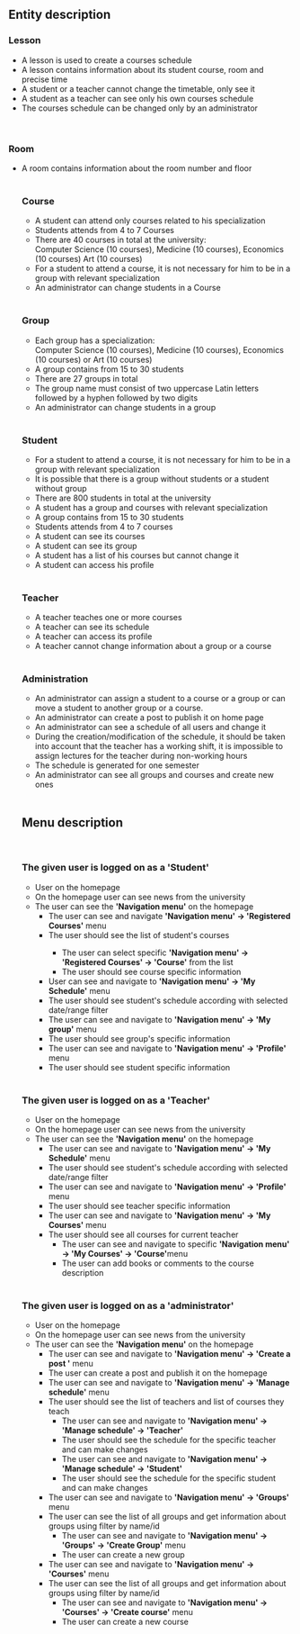 <!DOCTYPE html>
<html>

<body> 
	<h2>Entity description</h2>
	<h3>Lesson</h3>
	<ul>
		<li>A lesson is used to create a courses schedule</li>
		<li>A lesson contains information about its student course, room and precise time</li>
		<li>A student or a teacher cannot change the timetable, only see it</li>
		<li>A student as a teacher can see only his own courses schedule</li>
		<li>The courses schedule can be changed only by an administrator</li>
	</ul>
	<br>
	<h3>Room</h3>
	<ul>
		<li>A room contains information about the room number and floor</li>
	<br>
	<h3>Course</h3> 
	<ul>
		<li>A student can attend only courses related to his specialization</li>
		<li>Students attends from 4 to 7 Courses</li>
		<li>There are 40 courses in total at the university:<br>
		Computer Science (10 courses), Medicine (10 courses), Economics (10 courses) Art (10 courses)</li>
		<li>For a student to attend a course, it is not necessary for him to be in a group with relevant specialization</li>
		<li>An administrator can change students in a Course</li>
	</ul>
	<br>
	<h3>Group</h3>  
	<ul>
		<li>Each group has a specialization:<br>Computer Science (10 courses),
			Medicine (10 courses), Economics (10 courses) or Art (10 courses)</li>
		<li>A group contains from 15 to 30 students</li>
		<li>There are 27 groups in total</li>
		<li>The group name must consist of two uppercase Latin letters followed by a hyphen followed by two digits</li>
		<li>An administrator can change students in a group</li>
	</ul>
	<br>
	<h3>Student</h3> 
	<ul>
		<li>For a student to attend a course, it is not necessary for him to be in a group with relevant specialization</li>
		<li>It is possible that there is a group without students or a student without group</li>
		<li>There are 800 students in total at the university</li>
		<li>A student has a group and courses with relevant specialization</li>
		<li>A group contains from 15 to 30 students</li>
		<li>Students attends from 4 to 7 courses</li>
		<li>A student can see its courses</li>
		<li>A student can see its group</li>
		<li>A student has a list of his courses but cannot change it</li>
		<li>A student can access his profile</li>
	</ul>
	<br>
	<h3>Teacher</h3> 
	<ul>
		<li>A teacher teaches one or more courses </li>
		<li>A teacher can see its schedule</li>
		<li>A teacher can access its profile</li>
		<li>A teacher cannot change information about a group or a course</li>
	</ul>
	<br>
	<h3>Administration</h3> 
	<ul>
		<li>An administrator can assign a student to a course or a group or can move a student to another group or a course.</li>
		<li>An administrator can create a post to publish it on home page</li>
		<li>An administrator can see a schedule of all users and change it</li>
		<li>During the creation/modification of the schedule, it should be taken into account that the teacher has a working shift, it is impossible to assign lectures for the teacher during non-working hours</li>
		<li>The schedule is generated for one semester</li>
		<li>An administrator can see all groups and courses and create new ones</li>
	</ul>
	<br>
	<h2>Menu description</h2>
	<br>
	<h3>The given user is logged on as a <b>'Student'</b></h3>
	<ul>
		<li>User on the homepage</li>
		<li>On the homepage user can see news from the university</li>
		<li>The user can see the <b>'Navigation menu'</b> on the homepage
			<ul>
				<li>The user can see and navigate <b>'Navigation menu' -> 'Registered Courses'</b> menu</li>
				<li>The user should see the list of student's courses</li>
				<ul>
					<li>The user can select specific <b>'Navigation menu' -> 'Registered Courses' -> 'Course'</b>
							from the list</li>
					<li>The user should see course specific information </li>
				</ul>
				<li>User can see and navigate to <b>'Navigation menu' -> 'My Schedule'</b> menu</li>
				<li>The user should see student's schedule according with selected date/range filter</li>
				<li>The user can see and navigate to <b>'Navigation menu' -> 'My group'</b> menu</li>
				<li>The user should see group's specific information </li>
				<li>The user can see and navigate to <b>'Navigation menu' -> 'Profile'</b> menu</li>
				<li>The user should see student specific information</li>
			</ul>
		</li>
	</ul>
	<br>
	<h3>The given user is logged on as a <b>'Teacher'</b></h3>
	<ul>
		<li>User on the homepage</li>
		<li>On the homepage user can see news from the university</li>
		<li>The user can see the <b>'Navigation menu'</b> on the homepage
			<ul>
				<li>The user can see and navigate to <b>'Navigation menu' -> 'My Schedule'</b> menu</li>
				<li>The user should see student's schedule according with selected date/range filter</li>
				<li>The user can see and navigate to <b>'Navigation menu' -> 'Profile'</b> menu</li>
				<li>The user should see teacher specific information</li>
				<li>The user can see and navigate to <b>'Navigation menu' -> 'My Courses'</b> menu</li>
				<li>The user should see all courses for current teacher
					<ul>
						<li>The user can see and navigate to specific <b>'Navigation menu' -> 'My Courses' ->
								'Course'</b>menu</li>
						<li>The user can add books or comments to the course description</li>
				</li>
			</ul>
		</li>
	</ul>
	</li>
	</ul>
	<br>
	<h3>The given user is logged on as a 'administrator'</h3>
	<ul>
		<li>User on the homepage</li>
		<li>On the homepage user can see news from the university</li>
		<li>The user can see the <b>'Navigation menu'</b> on the homepage
			<ul>
				<li>The user can see and navigate to <b>'Navigation menu' -> 'Create a post '</b> menu</li>
				<li>The user can create a post and publish it on the homepage</li>
		</li>
		<li>The user can see and navigate to <b>'Navigation menu' -> 'Manage schedule'</b> menu</li>
		<li>The user should see the list of teachers and list of courses they teach
			<ul>
				<li>The user can see and navigate to <b>'Navigation menu' -> 'Manage schedule' -> 'Teacher'</b></li>
				<li>The user should see the schedule for the specific teacher and can make changes</li>
				<li>The user can see and navigate to <b>'Navigation menu' -> 'Manage schedule' -> 'Student'</b></li>
				<li>The user should see the schedule for the specific student and can make changes</li>
			</ul>
		</li>
		<li>The user can see and navigate to <b>'Navigation menu' -> 'Groups'</b> menu</li>
		<li>The user can see the list of all groups and get information about groups using filter by name/id
			<ul>
				<li>The user can see and navigate to <b>'Navigation menu' -> 'Groups' -> 'Create Group'</b> menu</li>
				<li>The user can create a new group</li>
			</ul>
		</li>
		<li>The user can see and navigate to <b>'Navigation menu' -> 'Courses'</b> menu</li>
		<li>The user can see the list of all groups and get information about groups using filter by name/id
			<ul>
				<li>The user can see and navigate to <b>'Navigation menu' -> 'Courses' -> 'Create course'</b> menu</li>
				<li>The user can create a new course</li>
			</ul>
		</li>
	</ul>
</body>

</html>